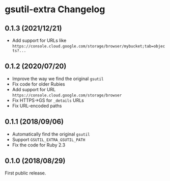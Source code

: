 # gsutil-extra Changelog

## 0.1.3 (2021/12/21)

* Add support for URLs like `https://console.cloud.google.com/storage/browser/mybucket;tab=objects?...`

## 0.1.2 (2020/07/20)

* Improve the way we find the original `gsutil`
* Fix code for older Rubies
* Add support for URL `https://console.cloud.google.com/storage/browser`
* Fix HTTPS->GS for `_details` URLs
* Fix URL-encoded paths

## 0.1.1 (2018/09/06)

* Automatically find the original `gsutil`
* Support `GSUTIL_EXTRA_GSUTIL_PATH`
* Fix the code for Ruby 2.3

## 0.1.0 (2018/08/29)

First public release.
